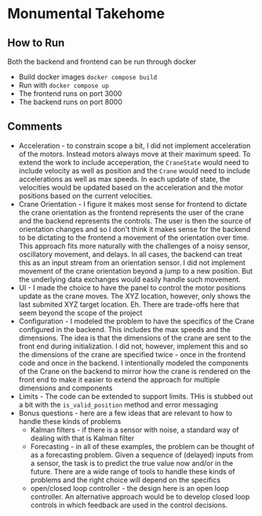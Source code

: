 # Monumental Takehome

## How to Run

Both the backend and frontend can be run through docker

* Build docker images `docker compose build`
* Run with `docker compose up`
* The frontend runs on port 3000
* The backend runs on port 8000 

## Comments

* Acceleration - to constrain scope a bit, I did not implement acceleration of the motors. Instead motors always move at their maximum speed. To extend the work to include acceperation, the `CraneState` would need to include velocity as well as position and the `Crane` would need to include accelerations as well as max speeds. In each update of state, the velocities would be updated based on the acceleration and the motor positions based on the current velocities.
* Crane Orientation - I figure it makes most sense for frontend to dictate the crane orientation as the frontend represents the user of the crane and the backend represents the controls. The user is then the source of orientation changes and so I don't think it makes sense for the backend to be dictating to the frontend a movement of the orientation over time. This approach fits more naturally with the challenges of a noisy sensor, oscillatory movement, and delays. In all cases, the backend can treat this as an input stream from an orientation sensor. I did not implement movement of the crane orientation beyond a jump to a new position. But the underlying data exchanges would easily handle such movement.
* UI - I made the choice to have the panel to control the motor positions update as the crane moves. The XYZ location, however, only shows the last submited XYZ target location. Eh. There are trade-offs here that seem beyond the scope of the project
* Configuration - I modeled the problem to have the specifics of the Crane configured in the backend. This includes the max speeds and the dimensions. The idea is that the dimensions of the crane are sent to the front end during initialization. I did not, however, implement this and so the dimensions of the crane are specified twice - once in the frontend code and once in the backend. I intentionally modeled the components of the Crane on the backend to mirror how the crane is rendered on the front end to make it easier to extend the approach for multiple dimensions and components
* Limits - The code can be extended to support limits. THis is stubbed out a bit with the `is_valid_position` method and error messaging
* Bonus questions - here are a few ideas that are relevant to how to handle these kinds of problems
  * Kalman filters - if there is a sensor with noise, a standard way of dealing with that is Kalman filter
  * Forecasting - in all of these examples, the problem can be thought of as a forecasting problem. Given a sequence of (delayed) inputs from a sensor, the task is to predict the true value now and/or in the future. There are a wide range of tools to handle these kinds of problems and the right choice will depend on the specifics
  * open/closed loop controller - the design here is an open loop controller. An alternative approach would be to develop closed loop controls in which feedback are used in the control decisions.


